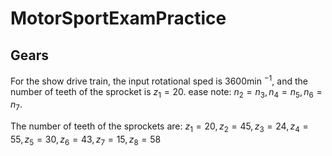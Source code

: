 # MotorSportExamPractice

## Gears
For the show drive train, the input rotational sped is 3600min $^{-1}$, and the number of teeth of the sprocket is $z_1 = 20$. ease note: $n_2 = n_3,\, n_4 = n_5,\, n_6 = n_7$.

The number of teeth of the sprockets are:
$z_1 = 20,\, z_2 = 45,\, z_3 = 24,\, z_4 = 55,\, z_5 = 30,\, z_6 = 43,\, z_7 = 15,\, z_8 = 58$
